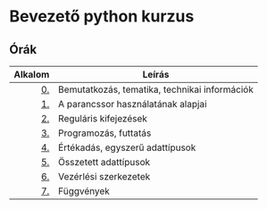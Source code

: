 # Bevezető python kurzus

## Órák

| Alkalom | Leírás |
|--------:|--------|
| [0.](https://github.com/mittelholcz/python2019/blob/master/00.intro/) | Bemutatkozás, tematika, technikai információk |
| [1.](https://github.com/mittelholcz/python2019/blob/master/01.shell/) | A parancssor használatának alapjai |
| [2.](https://github.com/mittelholcz/python2019/blob/master/02.regex/) | Reguláris kifejezések |
| [3.](https://github.com/mittelholcz/python2019/blob/master/03.prog/) | Programozás, futtatás |
| [4.](https://github.com/mittelholcz/python2019/blob/master/04.types/) | Értékadás, egyszerű adattípusok |
| [5.](https://github.com/mittelholcz/python2019/blob/master/05.comp/) | Összetett adattípusok |
| [6.](https://github.com/mittelholcz/python2019/blob/master/06.ctrl/) | Vezérlési szerkezetek |
| [7.](https://github.com/mittelholcz/python2019/blob/master/07.func/) | Függvények |
